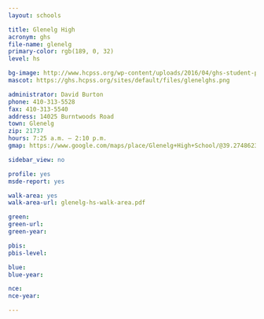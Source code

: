 ```yaml
---
layout: schools

title: Glenelg High
acronym: ghs
file-name: glenelg
primary-color: rgb(189, 0, 32)
level: hs

bg-image: http://www.hcpss.org/wp-content/uploads/2016/04/ghs-student-pep-rally.jpg
mascot: https://ghs.hcpss.org/sites/default/files/glenelghs.png

administrator: David Burton
phone: 410-313-5528
fax: 410-313-5540
address: 14025 Burntwoods Road
town: Glenelg
zip: 21737
hours: 7:25 a.m. – 2:10 p.m.
gmap: https://www.google.com/maps/place/Glenelg+High+School/@39.2748623,-77.0054929,17z/data=!3m1!4b1!4m2!3m1!1s0x89c827c352aede7f:0xc60c42aa9e46c3b?hl=en

sidebar_view: no

profile: yes
msde-report: yes

walk-area: yes
walk-area-url: glenelg-hs-walk-area.pdf

green:
green-url:
green-year:

pbis:
pbis-level:

blue: 
blue-year: 

nce:
nce-year:

---
```

